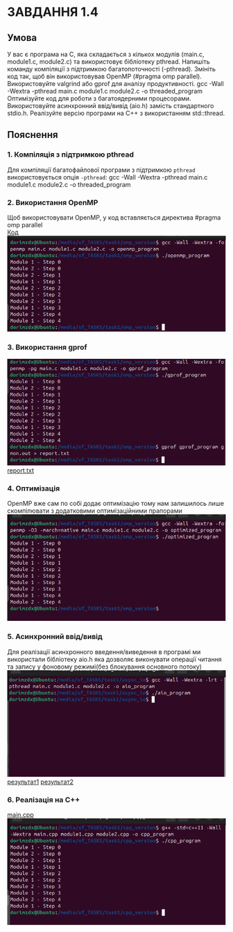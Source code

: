# ЗАВДАННЯ 1.4 
## Умова 
У вас є програма на C, яка складається з кількох модулів (main.c, module1.c, module2.c) та використовує бібліотеку pthread.
Напишіть команду компіляції з підтримкою багатопоточності (-pthread).
Змініть код так, щоб він використовував OpenMP (#pragma omp parallel).
Використовуйте valgrind або gprof для аналізу продуктивності.
gcc -Wall -Wextra -pthread main.c module1.c module2.c -o threaded_program
Оптимізуйте код для роботи з багатоядерними процесорами.
Використовуйте асинхронний ввід/вивід (aio.h) замість стандартного stdio.h.
Реалізуйте версію програми на C++ з використанням std::thread.

## Пояснення 
### 1. Компіляція з підтримкою pthread
Для компіляції багатофайлової програми з підтримкою `pthread` використовується опція `-pthread`: gcc -Wall -Wextra -pthread main.c module1.c module2.c -o threaded_program

### 2. Використання OpenMP
Щоб використовувати OpenMP, у код вставляється директива #pragma omp parallel <br>
[Код](task1/omp_version/main.c) <br>
![](task1/omp_version/Screenshot%20from%202025-04-09%2017-59-54.png)

### 3. Використання gprof
![Результат](task1/omp_version/Screenshot%20from%202025-04-09%2018-02-00.png)<br> 
[report.txt](task1/omp_version/report.txt)

### 4. Оптимізація 
OpenMP вже сам по собі додає оптимізацію тому нам залишилось лише скомпілювати з додатковими оптимізаційними прапорами 
![Оптимізація](task1/omp_version/Screenshot%20from%202025-04-09%2018-03-33.png)

### 5. Асинхронний ввід/вивід
Для реалізації асинхронного введення/виведення в програмі ми використали бібліотеку aio.h 
яка дозволяє виконувати операції читання та запису у фоновому режимі(без блокування основного потоку) 
![Компіляція](task1/async_io/Screenshot%20from%202025-04-09%2018-09-43.png) <br>
[результат1](task1/async_io/module1_output.txt)
[результат2](task1/async_io/module2_output.txt)

### 6. Реалізація на C++
[main.cpp](task1/cpp_version/main.cpp) <br>
![Результат](task1/cpp_version/Screenshot%20from%202025-04-09%2018-05-12.png)
